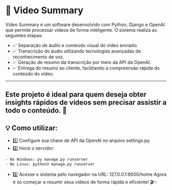 # 🎥 Video Summary

 Video Summary é um software desenvolvido com Python, Django e OpenAI que permite processar vídeos de forma inteligente. O sistema realiza as seguintes etapas:

- ✅ Separação de áudio e conteúdo visual do vídeo enviado.
- ✅ Transcrição do áudio utilizando tecnologias avançadas de reconhecimento de voz.
- ✅ Geração de resumo da transcrição por meio da API da OpenAI.
- ✅ Entrega do resumo ao cliente, facilitando a compreensão rápida do conteúdo do vídeo.
---
 Este projeto é ideal para quem deseja obter insights rápidos de vídeos sem precisar assistir a todo o conteúdo. 🚀
---
## 💡 Como utilizar:
- 1️⃣ Configure sua chave de API da OpenAI no arquivo settings.py.
- 2️⃣ Inicie o servidor:

```bash
- No Windows: py manage.py runserver
- No Linux: python3 manage.py runserver
```
- 3️⃣ Acesse o sistema pelo navegador na URL: 127.0.0.1:8000/home
Agora é só começar a resumir seus vídeos de forma rápida e eficiente! 🎬✨
